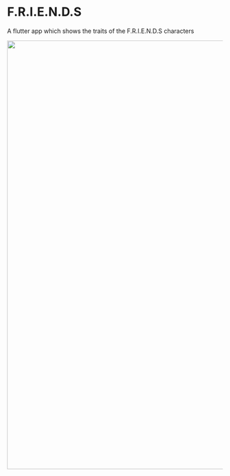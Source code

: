 # F.R.I.E.N.D.S

A flutter app which shows the traits of the F.R.I.E.N.D.S characters


<img align="left" width="1000" height="1000" src="https://user-images.githubusercontent.com/86592569/141097673-fb7b9515-f566-41fc-bba9-89509d4a8ec1.jpeg">

